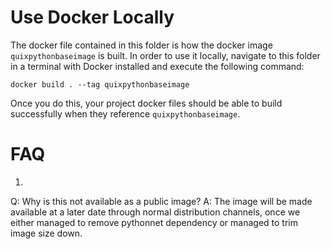 # Use Docker Locally

The docker file contained in this folder is how the docker image `quixpythonbaseimage` is built.
In order to use it locally, navigate to this folder in a terminal with Docker installed and execute the following command:
```
docker build . --tag quixpythonbaseimage
```
Once you do this, your project docker files should be able to build successfully when they reference `quixpythonbaseimage`.

# FAQ
1.
Q: Why is this not available as a public image?
A: The image will be made available at a later date through normal distribution channels, once we either managed to remove pythonnet dependency or managed to trim image size down.
